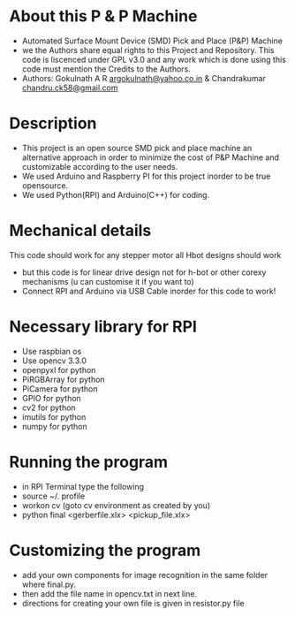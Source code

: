 # About this P & P Machine
* Automated Surface Mount Device (SMD) Pick and Place (P&P) Machine
* we the Authors share equal rights to this Project and Repository. This code is liscenced under GPL v3.0 and any work which is done using this code must mention the Credits to the Authors.
* Authors: Gokulnath A R <argokulnath@yahoo.co.in>  & Chandrakumar <chandru.ck58@gmail.com>

# Description
* This project is an open source SMD pick and place machine an alternative approach in order to minimize the cost of P&P Machine and customizable according to the user needs.
* We used Arduino and Raspberry PI for this project inorder to be true opensource.
* We used Python(RPI) and Arduino(C++) for coding.

# Mechanical details
This code should work for any stepper motor
all Hbot designs should work
* but this code is for linear drive design not for h-bot or other corexy mechanisms (u can customise it if you want to)
* Connect RPI and Arduino via USB Cable inorder for this code to work!

# Necessary library for RPI
* Use raspbian os
* Use opencv 3.3.0
* openpyxl for python
* PiRGBArray for python
* PiCamera for python
* GPIO for python
* cv2 for python
* imutils for python
* numpy for python

# Running the program
* in RPI Terminal type the following
* source ~/. profile
* workon cv (goto cv environment as created by you)
* python final <gerberfile.xlx>  <pickup_file.xlx> 

# Customizing the program
* add your own components for image recognition in the same folder where final.py.
* then add the file name in opencv.txt in next line.
* directions for creating your own file is given in resistor.py file
